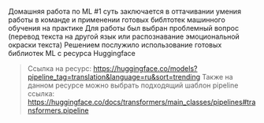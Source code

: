 Домашняя работа по ML #1
суть заключается в оттачивании умения работы в команде и применении готовых библтотек машинного обучения на практике
Для работы был выбран проблемный вопрос (перевод текста на другой язык или распознавание эмоциональной окраски текста)
Решением послужило использование готовых библиотек ML с ресурса Huggingface 
>Ссылка на ресурс: https://huggingface.co/models?pipeline_tag=translation&language=ru&sort=trending
Также на данном ресурсе можно выбрать подходящий шаблон pipeline
>ссылка: https://huggingface.co/docs/transformers/main_classes/pipelines#transformers.pipeline
